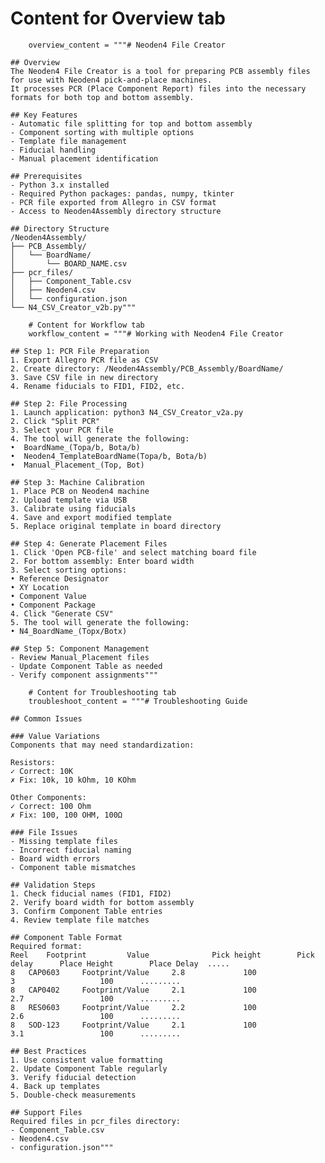  # Content for Overview tab
        overview_content = """# Neoden4 File Creator

    ## Overview
    The Neoden4 File Creator is a tool for preparing PCB assembly files for use with Neoden4 pick-and-place machines.
    It processes PCR (Place Component Report) files into the necessary formats for both top and bottom assembly.

    ## Key Features
    - Automatic file splitting for top and bottom assembly
    - Component sorting with multiple options
    - Template file management
    - Fiducial handling
    - Manual placement identification

    ## Prerequisites
    - Python 3.x installed
    - Required Python packages: pandas, numpy, tkinter
    - PCR file exported from Allegro in CSV format
    - Access to Neoden4Assembly directory structure

    ## Directory Structure
    /Neoden4Assembly/
    ├── PCB_Assembly/
    │   └── BoardName/
    │       └── BOARD_NAME.csv
    ├── pcr_files/
    │   ├── Component_Table.csv
    │   ├── Neoden4.csv
    │   └── configuration.json
    └── N4_CSV_Creator_v2b.py"""

        # Content for Workflow tab
        workflow_content = """# Working with Neoden4 File Creator

    ## Step 1: PCR File Preparation
    1. Export Allegro PCR file as CSV
    2. Create directory: /Neoden4Assembly/PCB_Assembly/BoardName/
    3. Save CSV file in new directory
    4. Rename fiducials to FID1, FID2, etc.

    ## Step 2: File Processing
    1. Launch application: python3 N4_CSV_Creator_v2a.py
    2. Click "Split PCR"
    3. Select your PCR file
    4. The tool will generate the following:
    •  BoardName_(Topa/b, Bota/b)
    •  Neoden4_TemplateBoardName(Topa/b, Bota/b)
    •  Manual_Placement_(Top, Bot)

    ## Step 3: Machine Calibration
    1. Place PCB on Neoden4 machine
    2. Upload template via USB
    3. Calibrate using fiducials
    4. Save and export modified template
    5. Replace original template in board directory

    ## Step 4: Generate Placement Files
    1. Click 'Open PCB-file' and select matching board file
    2. For bottom assembly: Enter board width
    3. Select sorting options:
    • Reference Designator
    • XY Location
    • Component Value
    • Component Package
    4. Click "Generate CSV"
    5. The tool will generate the following:
    • N4_BoardName_(Topx/Botx)

    ## Step 5: Component Management
    - Review Manual_Placement files
    - Update Component Table as needed
    - Verify component assignments"""

        # Content for Troubleshooting tab
        troubleshoot_content = """# Troubleshooting Guide

    ## Common Issues

    ### Value Variations
    Components that may need standardization:

    Resistors:
    ✓ Correct: 10K
    ✗ Fix: 10k, 10 kOhm, 10 KOhm

    Other Components:
    ✓ Correct: 100 Ohm
    ✗ Fix: 100, 100 OHM, 100Ω

    ### File Issues
    - Missing template files
    - Incorrect fiducial naming
    - Board width errors
    - Component table mismatches

    ## Validation Steps
    1. Check fiducial names (FID1, FID2)
    2. Verify board width for bottom assembly
    3. Confirm Component Table entries
    4. Review template file matches

    ## Component Table Format
    Required format:
    Reel    Footprint	      Value	             Pick height	    Pick delay	    Place Height	    Place Delay  .....
    8	CAP0603	    Footprint/Value	    2.8	            100	                        3                   100	     ......... 
    8	CAP0402	    Footprint/Value	    2.1	            100                         2.7                 100	     .........
    8	RES0603	    Footprint/Value	    2.2	            100                         2.6                 100	     .........	
    8	SOD-123	    Footprint/Value	    2.1	            100	                        3.1                 100	     .........	

    ## Best Practices
    1. Use consistent value formatting
    2. Update Component Table regularly
    3. Verify fiducial detection
    4. Back up templates
    5. Double-check measurements

    ## Support Files
    Required files in pcr_files directory:
    - Component_Table.csv
    - Neoden4.csv
    - configuration.json"""